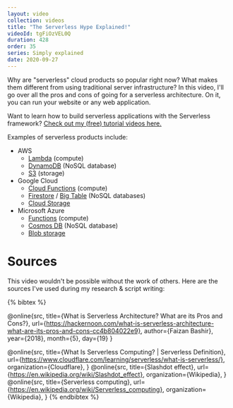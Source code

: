 ```yaml
---
layout: video
collection: videos
title: "The Serverless Hype Explained!"
videoId: tgFiOzVEL0Q
duration: 428
order: 35
series: Simply explained
date: 2020-09-27
---
```


Why are "serverless" cloud products so popular right now? What makes them different from using traditional server infrastructure? In this video, I'll go over all the pros and cons of going for a serverless architecture. On it, you can run your website or any web application.

Want to learn how to build serverless applications with the Serverless framework? [Check out my (free) tutorial videos here.](https://www.youtube.com/watch?v=lUTGk64jppM&list=PLzvRQMJ9HDiT5b4OsmIBiMbsPjfp4kfg3&index=1)

Examples of serverless products include: 

* AWS 
  * [Lambda](https://aws.amazon.com/lambda/) (compute)
  * [DynamoDB](https://aws.amazon.com/dynamodb/) (NoSQL database)
  * [S3]() (storage)
* Google Cloud
  * [Cloud Functions](https://cloud.google.com/functions) (compute)
  * [Firestore](https://cloud.google.com/firestore) / [Big Table](https://cloud.google.com/bigtable) (NoSQL databases)
  * [Cloud Storage](https://cloud.google.com/storage)
* Microsoft Azure
  * [Functions](https://azure.microsoft.com/en-us/services/functions/) (compute)
  * [Cosmos DB](https://azure.microsoft.com/en-us/services/cosmos-db/) (NoSQL database)
  * [Blob storage](https://azure.microsoft.com/en-us/services/storage/blobs/)

# Sources
This video wouldn't be possible without the work of others. Here are the sources I've used during my research & script writing:

{% bibtex %}

@online{src,
    title={What is Serverless Architecture? What are its Pros and Cons?},
    url={https://hackernoon.com/what-is-serverless-architecture-what-are-its-pros-and-cons-cc4b804022e9},
    author={Faizan Bashir},
    year={2018},
    month={5},
    day={19}
}

@online{src,
    title={What Is Serverless Computing? | Serverless Definition},
    url={https://www.cloudflare.com/learning/serverless/what-is-serverless/},
    organization={Cloudflare},
}
@online{src,
    title={Slashdot effect},
    url={https://en.wikipedia.org/wiki/Slashdot_effect},
    organization={Wikipedia},
}
@online{src,
    title={Serverless computing},
    url={https://en.wikipedia.org/wiki/Serverless_computing},
    organization={Wikipedia},
}
{% endbibtex %}